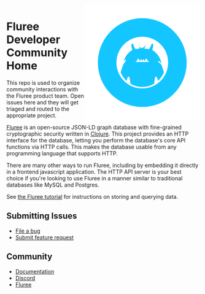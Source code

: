 <img align="right" src="resources/images/button-safezone-blue@3x.webp" style="height: 300px">

# Fluree Developer Community Home

This repo is used to organize community interactions with the Fluree product
team. Open issues here and they will get triaged and routed to the appropriate
project.

[Fluree](https://flur.ee/) is an open-source JSON-LD graph database with
fine-grained cryptographic security written in [Clojure](https://clojure.org/).
This project provides an HTTP interface for the database, letting you perform
the database's core API functions via HTTP calls. This makes the database usable
from any programming language that supports HTTP.

There are many other ways to run Fluree, including by embedding it directly in a
frontend javascript application. The HTTP API server is your best choice if
you're looking to use Fluree in a manner similar to traditional databases like
MySQL and Postgres.

See [the Fluree
tutorial](https://next.developers.flur.ee/docs/learn/tutorial/introduction/) for
instructions on storing and querying data.

## Submitting Issues

* [File a bug](https://github.com/fluree/core/issues/new?assignees=&labels=bug&template=bug_report.md&title=%5BBUG%5D)
* [Submit feature request](https://github.com/fluree/core/issues/new?assignees=&labels=enhancement&template=feature_request.md&title=)

## Community

* [Documentation](https://next.developers.flur.ee/)
* [Discord](https://discord.com/channels/896089675511508992/908100506835120200)
* [Fluree](https://twitter.com/FlureePBC)
